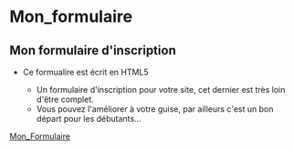 # Mon_formulaire

## Mon formulaire d'inscription

  * Ce formualire est écrit en HTML5
	
	* Un formulaire d'inscription pour votre site, cet dernier est très loin d'être complet.
	* Vous pouvez l'améliorer à votre guise, par ailleurs c'est un bon départ pour les débutants... 
	
[Mon_Formulaire](https://github.com/mmauri04/Mon_formulaire)

